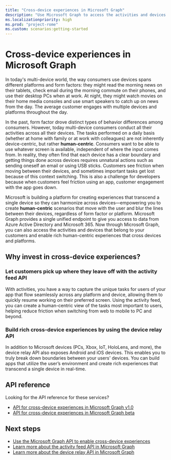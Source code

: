 ```yaml
---
title: "Cross-device experiences in Microsoft Graph"
description: "Use Microsoft Graph to access the activities and devices that belong to your customers and enable rich human-centric experiences that cross devices and platforms."
ms.localizationpriority: high
ms.prod: "project-rome"
ms.custom: scenarios:getting-started
---
```


# Cross-device experiences in Microsoft Graph

In today's multi-device world, the way consumers use devices spans different platforms and form factors: they might read the morning news on their tablets, check email during the morning commute on their phones, and use their desktop PCs when at work. At night, they might watch movies on their home media consoles and use smart speakers to catch up on news from the day. The average customer engages with multiple devices and platforms throughout the day.

In the past, form factor drove distinct types of behavior differences among consumers. However, today multi-device consumers conduct all their activities across all their devices. The tasks performed on a daily basis (whether at home with family or at work with colleagues) are not inherently device-centric, but rather **human-centric**. Consumers want to be able to use whatever screen is available, independent of where the input comes from. In reality, they often find that each device has a clear boundary and getting things done across devices requires unnatural actions such as sending oneself an email or using USB sticks. Customers see friction when moving between their devices, and sometimes important tasks get lost because of this context switching. This is also a challenge for developers because when customers feel friction using an app, customer engagement with the app goes down.

Microsoft is building a platform for creating experiences that transcend a single device so they can harmonize across devices&mdash;empowering you to create **human-centric** scenarios that move with the user and blur the lines between their devices, regardless of form factor or platform. Microsoft Graph provides a single unified endpoint to give you access to data from Azure Active Directory and Microsoft 365. Now through Microsoft Graph, you can also access the activities and devices that belong to your customers and enable rich human-centric experiences that cross devices and platforms.

## Why invest in cross-device experiences?

### Let customers pick up where they leave off with the activity feed API

With activities, you have a way to capture the unique tasks for users of your app that flow seamlessly across any platform and device, allowing them to quickly resume working on their preferred screen. Using the activity feed, you can create a human-centric view of the tasks most important to users, helping reduce friction when switching from web to mobile to PC and beyond.

### Build rich cross-device experiences by using the device relay API

In addition to Microsoft devices (PCs, Xbox, IoT, HoloLens, and more), the device relay API also exposes Android and iOS devices. This enables you to truly break down boundaries between your users' devices. You can build apps that utilize the user’s environment and create rich experiences that transcend a single device in real-time.

## API reference

Looking for the API reference for these services?

- [API for cross-device experiences in Microsoft Graph v1.0](/graph/api/resources/project-rome-overview)
- [API for cross-device experiences in Microsoft Graph beta](/graph/api/resources/project-rome-overview)


## Next steps

- [Use the Microsoft Graph API to enable cross-device experiences](/graph/api/resources/cross-device-reference-overview)
- [Learn more about the activity feed API in Microsoft Graph](activity-feed-concept-overview.md)
- [Learn more about the device relay API in Microsoft Graph](device-relay-concept-overview.md)
